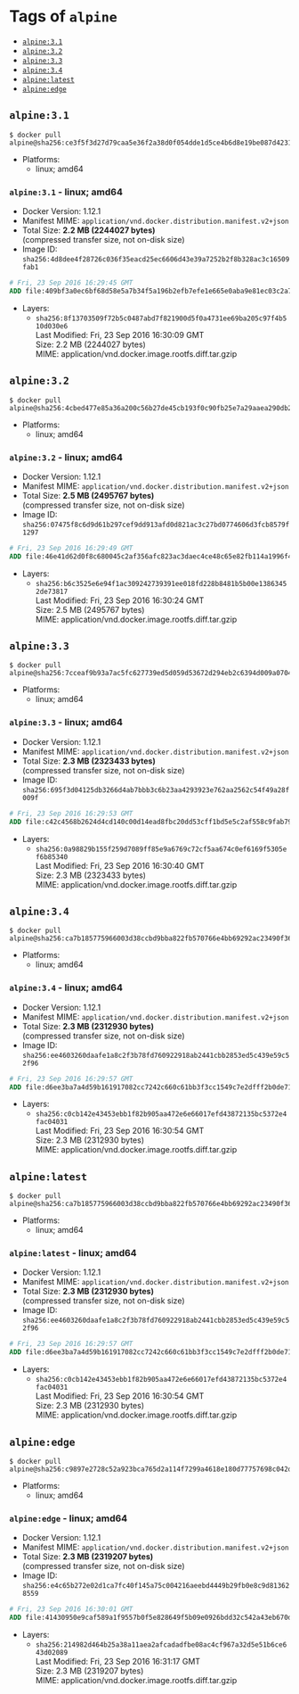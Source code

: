 <!-- THIS FILE IS GENERATED VIA './update-remote.sh' -->

# Tags of `alpine`

-	[`alpine:3.1`](#alpine31)
-	[`alpine:3.2`](#alpine32)
-	[`alpine:3.3`](#alpine33)
-	[`alpine:3.4`](#alpine34)
-	[`alpine:latest`](#alpinelatest)
-	[`alpine:edge`](#alpineedge)

## `alpine:3.1`

```console
$ docker pull alpine@sha256:ce3f5f3d27d79caa5e36f2a38d0f054dde1d5ce4b6d8e19be087d42310fdcd04
```

-	Platforms:
	-	linux; amd64

### `alpine:3.1` - linux; amd64

-	Docker Version: 1.12.1
-	Manifest MIME: `application/vnd.docker.distribution.manifest.v2+json`
-	Total Size: **2.2 MB (2244027 bytes)**  
	(compressed transfer size, not on-disk size)
-	Image ID: `sha256:4d8dee4f28726c036f35eacd25ec6606d43e39a7252b2f8b328ac3c16509fab1`

```dockerfile
# Fri, 23 Sep 2016 16:29:45 GMT
ADD file:409bf3a0ec6bf68d58e5a7b34f5a196b2efb7efe1e665e0aba9e81ec03c2a7b6 in / 
```

-	Layers:
	-	`sha256:8f13703509f72b5c0487abd7f821900d5f0a4731ee69ba205c97f4b510d030e6`  
		Last Modified: Fri, 23 Sep 2016 16:30:09 GMT  
		Size: 2.2 MB (2244027 bytes)  
		MIME: application/vnd.docker.image.rootfs.diff.tar.gzip

## `alpine:3.2`

```console
$ docker pull alpine@sha256:4cbed477e85a36a200c56b27de45cb193f0c90fb25e7a29aaea290db224e93de
```

-	Platforms:
	-	linux; amd64

### `alpine:3.2` - linux; amd64

-	Docker Version: 1.12.1
-	Manifest MIME: `application/vnd.docker.distribution.manifest.v2+json`
-	Total Size: **2.5 MB (2495767 bytes)**  
	(compressed transfer size, not on-disk size)
-	Image ID: `sha256:07475f8c6d9d61b297cef9dd913afd0d821ac3c27bd0774606d3fcb8579f1297`

```dockerfile
# Fri, 23 Sep 2016 16:29:49 GMT
ADD file:46e41d62d0f8c680045c2af356afc823ac3daec4ce48c65e82fb114a1996f4f9 in / 
```

-	Layers:
	-	`sha256:b6c3525e6e94f1ac309242739391ee018fd228b8481b5b00e13863452de73817`  
		Last Modified: Fri, 23 Sep 2016 16:30:24 GMT  
		Size: 2.5 MB (2495767 bytes)  
		MIME: application/vnd.docker.image.rootfs.diff.tar.gzip

## `alpine:3.3`

```console
$ docker pull alpine@sha256:7cceaf9b93a7ac5fc627739ed5d059d53672d294eb2c6394d009a0704fdc4734
```

-	Platforms:
	-	linux; amd64

### `alpine:3.3` - linux; amd64

-	Docker Version: 1.12.1
-	Manifest MIME: `application/vnd.docker.distribution.manifest.v2+json`
-	Total Size: **2.3 MB (2323433 bytes)**  
	(compressed transfer size, not on-disk size)
-	Image ID: `sha256:695f3d04125db3266d4ab7bbb3c6b23aa4293923e762aa2562c54f49a28f009f`

```dockerfile
# Fri, 23 Sep 2016 16:29:53 GMT
ADD file:c42c4568b2624d4cd140c00d14ead8fbc20dd53cff1bd5e5c2af558c9fab79b2 in / 
```

-	Layers:
	-	`sha256:0a98829b155f259d7089ff85e9a6769c72cf5aa674c0ef6169f5305ef6b85340`  
		Last Modified: Fri, 23 Sep 2016 16:30:40 GMT  
		Size: 2.3 MB (2323433 bytes)  
		MIME: application/vnd.docker.image.rootfs.diff.tar.gzip

## `alpine:3.4`

```console
$ docker pull alpine@sha256:ca7b185775966003d38ccbd9bba822fb570766e4bb69292ac23490f36f8a742e
```

-	Platforms:
	-	linux; amd64

### `alpine:3.4` - linux; amd64

-	Docker Version: 1.12.1
-	Manifest MIME: `application/vnd.docker.distribution.manifest.v2+json`
-	Total Size: **2.3 MB (2312930 bytes)**  
	(compressed transfer size, not on-disk size)
-	Image ID: `sha256:ee4603260daafe1a8c2f3b78fd760922918ab2441cbb2853ed5c439e59c52f96`

```dockerfile
# Fri, 23 Sep 2016 16:29:57 GMT
ADD file:d6ee3ba7a4d59b161917082cc7242c660c61bb3f3cc1549c7e2dfff2b0de7104 in / 
```

-	Layers:
	-	`sha256:c0cb142e43453ebb1f82b905aa472e6e66017efd43872135bc5372e4fac04031`  
		Last Modified: Fri, 23 Sep 2016 16:30:54 GMT  
		Size: 2.3 MB (2312930 bytes)  
		MIME: application/vnd.docker.image.rootfs.diff.tar.gzip

## `alpine:latest`

```console
$ docker pull alpine@sha256:ca7b185775966003d38ccbd9bba822fb570766e4bb69292ac23490f36f8a742e
```

-	Platforms:
	-	linux; amd64

### `alpine:latest` - linux; amd64

-	Docker Version: 1.12.1
-	Manifest MIME: `application/vnd.docker.distribution.manifest.v2+json`
-	Total Size: **2.3 MB (2312930 bytes)**  
	(compressed transfer size, not on-disk size)
-	Image ID: `sha256:ee4603260daafe1a8c2f3b78fd760922918ab2441cbb2853ed5c439e59c52f96`

```dockerfile
# Fri, 23 Sep 2016 16:29:57 GMT
ADD file:d6ee3ba7a4d59b161917082cc7242c660c61bb3f3cc1549c7e2dfff2b0de7104 in / 
```

-	Layers:
	-	`sha256:c0cb142e43453ebb1f82b905aa472e6e66017efd43872135bc5372e4fac04031`  
		Last Modified: Fri, 23 Sep 2016 16:30:54 GMT  
		Size: 2.3 MB (2312930 bytes)  
		MIME: application/vnd.docker.image.rootfs.diff.tar.gzip

## `alpine:edge`

```console
$ docker pull alpine@sha256:c9897e2728c52a923bca765d2a114f7299a4618e180d77757698c042d2d4dc1f
```

-	Platforms:
	-	linux; amd64

### `alpine:edge` - linux; amd64

-	Docker Version: 1.12.1
-	Manifest MIME: `application/vnd.docker.distribution.manifest.v2+json`
-	Total Size: **2.3 MB (2319207 bytes)**  
	(compressed transfer size, not on-disk size)
-	Image ID: `sha256:e4c65b272e02d1ca7fc40f145a75c004216aeebd4449b29fb0e8c9d813628559`

```dockerfile
# Fri, 23 Sep 2016 16:30:01 GMT
ADD file:41430950e9caf589a1f9557b0f5e828649f5b09e0926bdd32c542a43eb670ddf in / 
```

-	Layers:
	-	`sha256:214982d464b25a38a11aea2afcadadfbe08ac4cf967a32d5e51b6ce643d02089`  
		Last Modified: Fri, 23 Sep 2016 16:31:17 GMT  
		Size: 2.3 MB (2319207 bytes)  
		MIME: application/vnd.docker.image.rootfs.diff.tar.gzip
